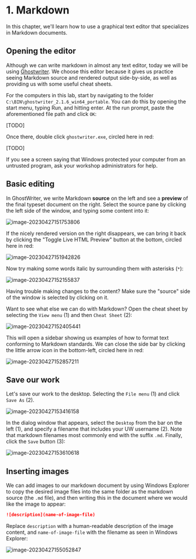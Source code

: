 # 1. Markdown

In this chapter, we'll learn how to use a graphical text editor that specializes in Markdown documents.

## Opening the editor

Although we can write markdown in almost any text editor, today we will be using [Ghostwriter](https://ghostwriter.kde.org/). We choose this editor because it gives us practice seeing Markdown source and rendered output side-by-side, as well as providing us with some useful cheat sheets.

For the computers in this lab, start by navigating to the folder `C:\BIN\ghostwriter_2.1.6_win64_portable`. You can do this by opening the start menu, typing Run, and hitting enter. At the run prompt, paste the aforementioned file path and click `OK`:

[TODO]

Once there, double click `ghostwriter.exe`, circled here in red:

[TODO]

If you see a screen saying that Windows protected your computer from an untrusted program, ask your workshop administrators for help.

## Basic editing

In GhostWriter, we write Markdown **source** on the left and see a **preview** of the final typeset document on the right. Select the source pane by clicking the left side of the window, and typing some content into it:

![image-20230427151753806](assets/md-basic.png)

If the nicely rendered version on the right disappears, we can bring it back by clicking the "Toggle Live HTML Preview" button at the bottom, circled here in red:

![image-20230427151942826](assets/md-preview-toggle.png)

Now try making some words italic by surrounding them with asterisks (`*`):

![image-20230427152155837](assets/md-italic.png)

Having trouble making changes to the content? Make sure the "source" side of the window is selected by clicking on it.

Want to see what else we can do with Markdown? Open the cheat sheet by selecting the `View menu` (1) and then `Cheat Sheet` (2):

![image-20230427152405441](assets/image-20230427152405441.png)

This will open a sidebar showing us examples of how to format text conforming to Markdown standards. We can close the side bar by clicking the little arrow icon in the bottom-left, circled here in red:

![image-20230427152857211](assets/md-close-sidebar.png)

## Save our work

Let's save our work to the desktop. Selecting the `File menu` (1) and click `Save As` (2). 

![image-20230427153416158](assets/md-saveas.png)

In the dialog window that appears, select the `Desktop` from the bar on the left (1), and specify a filename that includes your UW username (2). Note that markdown filenames most commonly end with the suffix `.md`. Finally, click the `Save` button (3):

![image-20230427153610618](assets/md-saveas-2.png)

## Inserting images

We can add images to our markdown document by using Windows Explorer to copy the desired image files into the same folder as the markdown source (the `.md` file), and then writing this in the document where we would like the image to appear:

```markdown
![description](name-of-image-file)
```

Replace `description` with a human-readable description of the image content, and `name-of-image-file` with the filename as seen in Windows Explorer:

![image-20230427155052847](assets/md-images.png)

